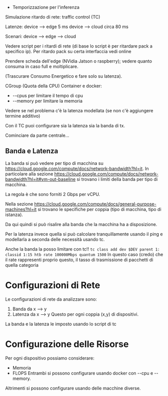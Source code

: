 - Temporizzazione per l'inferenza

Simulazione ritardo di rete: traffic control (TC)

Latenze:
device --> edge 5 ms
device --> cloud circa 80 ms

Scenari:
device --> edge --> cloud

Vedere script per i ritardi di rete (di base lo script è per ritardare pack a specifico ip).
Per ritardo pack su certa interfaccia vedi online

Prendere scheda dell'edge (NVidia Jatson o raspberry); vedere quanto consuma in caso full e moltiplicare.

(Trascurare Consumo Energetico e fare solo su latenza).

CGroup (Quota della CPU)
Container e docker:
- --cpus per limitare il tempo di cpu
- --memory per limitare la memoria

Vedere se nel problema c'è la latenza modellata (se non c'è aggiungere termine additivo)

Con il TC puoi configurare sia la latenza sia la banda di tx.

Cominciare da parte centrale...



## Banda e Latenza
La banda si può vedere per tipo di macchina su https://cloud.google.com/compute/docs/network-bandwidth?hl=it. In particolare alla sezione https://cloud.google.com/compute/docs/network-bandwidth?hl=it#vm-out-baseline si trovano i limiti della banda per tipo di macchina. 

La regola è che sono forniti 2 Gbps per vCPU.

Nella sezione https://cloud.google.com/compute/docs/general-purpose-machines?hl=it si trovano le specifiche per coppia (tipo di macchina, tipo di istanza).

Da qui quindi si può risalire alla banda che la macchina ha a disposizione.

Per la latenza invece quella si può calcolare tranquillamente usando il ping e modellarla a seconda delle necessità usando tc.

Anche la banda la posso limitare con tc!!
`tc class add dev $DEV parent 1: classid 1:15 htb rate 100000Mbps quantum 1500`
In questo caso (credo) che il rate rappresenti proprio questo, il tasso di trasmissione di pacchetti di quella categoria



# Configurazioni di Rete
Le configurazioni di rete da analizzare sono:
1. Banda da x --> y
2. Latenza da x --> y
Questo per ogni coppia (x,y) di dispositivi.

La banda e la latenza le imposto usando lo script di tc


# Configurazione delle Risorse
Per ogni dispositivo possiamo considerare:
- Memoria
- FLOPS
Entrambi si possono configurare usando docker con --cpu e --memory.

Altrimenti si possono configurare usando delle macchine diverse.